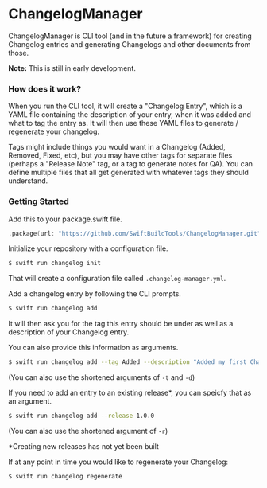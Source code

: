 # ChangelogManager

ChangelogManager is CLI tool (and in the future a framework) for creating Changelog entries and generating Changelogs and other documents from those.  

**Note:** This is still in early development.

### How does it work? 

When you run the CLI tool, it will create a "Changelog Entry", which is a YAML file containing the description 
of your entry, when it was added and what to tag the entry as. It will then use these YAML files to 
generate / regenerate your changelog.

Tags might include things you would want in a Changelog (Added, Removed, Fixed, etc), but you may have 
other tags for separate files (perhaps a "Release Note" tag, or a tag to generate notes for QA). 
You can define multiple files that all get generated with whatever tags they should understand.

### Getting Started

Add this to your package.swift file.
```swift
.package(url: "https://github.com/SwiftBuildTools/ChangelogManager.git", branch: "master")
```

Initialize your repository with a configuration file.
```bash
$ swift run changelog init
```

That will create a configuration file called `.changelog-manager.yml`. 

Add a changelog entry by following the CLI prompts.
```bash
$ swift run changelog add
```

It will then ask you for the tag this entry should be under as well as a description of your Changelog entry.

You can also provide this information as arguments.
```bash
$ swift run changelog add --tag Added --description "Added my first Changelog entry!"
```
(You can also use the shortened arguments of `-t` and `-d`)

If you need to add an entry to an existing release*, you can speicfy that as an argument.
```bash
$ swift run changelog add --release 1.0.0
```
(You can also use the shortened argument of `-r`)

*Creating new releases has not yet been built

If at any point in time you would like to regenerate your Changelog:
```bash
$ swift run changelog regenerate
```

